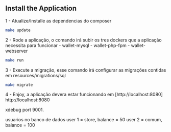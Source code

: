 ## Install the Application

1 - Atualize/Installe as dependencias do composer

```bash
make update
```

2 - Rode a aplicação, o comando irá subir os tres dockers que a aplicação necessita para funcionar
    - wallet-mysql
    - wallet-php-fpm
    - wallet-webserver

```bash
make run
```

3 - Execute a migração, esse comando irá configurar as migrações contidas em resources/migrations/sql

```bash
make migrate
```

4 - Enjoy, a aplicação devera estar funcionando em [http://localhost:8080] http://localhost:8080

xdebug port 9001.


usuarios no banco de dados
user 1 = store, balance = 50
user 2 = comum, balance = 100